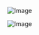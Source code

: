 ![Image](https://github.com/user-attachments/assets/ec798184-3497-4c7f-8c76-b2a0ec202003)


![Image](https://github.com/user-attachments/assets/09f9bb4a-060a-4a92-8dc1-53f28976231e)
